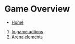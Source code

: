 # Game Overview

- [Home](../../README.md)

1. [In game actions](./actions.md)
1. [Arena elements](./elements.md)
